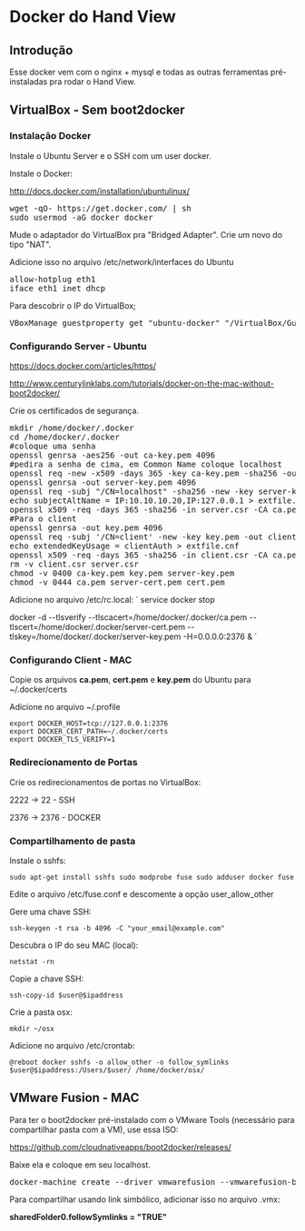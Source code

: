 # Docker do Hand View

## Introdução

Esse docker vem com o nginx + mysql e todas as outras ferramentas pré-instaladas pra rodar o Hand View.

## VirtualBox - Sem boot2docker

###  Instalação Docker

Instale o Ubuntu Server e o SSH com um user docker.

Instale o Docker:

http://docs.docker.com/installation/ubuntulinux/

<pre>
wget -qO- https://get.docker.com/ | sh
sudo usermod -aG docker docker
</pre>

Mude o adaptador do VirtualBox pra "Bridged Adapter". Crie um novo do tipo "NAT".

Adicione isso no arquivo /etc/network/interfaces do  Ubuntu
<pre>
allow-hotplug eth1
iface eth1 inet dhcp
</pre>

Para descobrir o IP do VirtualBox;

<pre>
VBoxManage guestproperty get "ubuntu-docker" "/VirtualBox/GuestInfo/Net/0/V4/IP"
</pre>

### Configurando Server - Ubuntu

https://docs.docker.com/articles/https/

http://www.centurylinklabs.com/tutorials/docker-on-the-mac-without-boot2docker/

Crie os certificados de segurança.
<pre>
mkdir /home/docker/.docker
cd /home/docker/.docker
#coloque uma senha
openssl genrsa -aes256 -out ca-key.pem 4096
#pedira a senha de cima, em Common Name coloque localhost
openssl req -new -x509 -days 365 -key ca-key.pem -sha256 -out ca.pem
openssl genrsa -out server-key.pem 4096
openssl req -subj "/CN=localhost" -sha256 -new -key server-key.pem -out server.csr
echo subjectAltName = IP:10.10.10.20,IP:127.0.0.1 > extfile.cnf
openssl x509 -req -days 365 -sha256 -in server.csr -CA ca.pem -CAkey ca-key.pem -CAcreateserial -out server-cert.pem -extfile extfile.cnf
#Para o client
openssl genrsa -out key.pem 4096
openssl req -subj '/CN=client' -new -key key.pem -out client.csr
echo extendedKeyUsage = clientAuth > extfile.cnf
openssl x509 -req -days 365 -sha256 -in client.csr -CA ca.pem -CAkey ca-key.pem -CAcreateserial -out cert.pem -extfile extfile.cnf
rm -v client.csr server.csr
chmod -v 0400 ca-key.pem key.pem server-key.pem
chmod -v 0444 ca.pem server-cert.pem cert.pem
</pre>

Adicione no arquivo /etc/rc.local:
`
service docker stop

docker -d --tlsverify --tlscacert=/home/docker/.docker/ca.pem --tlscert=/home/docker/.docker/server-cert.pem --tlskey=/home/docker/.docker/server-key.pem  -H=0.0.0.0:2376 &
`

### Configurando Client - MAC

Copie os arquivos <b>ca.pem</b>, <b>cert.pem</b> e <b>key.pem</b> do Ubuntu para ~/.docker/certs

Adicione no arquivo ~/.profile

```
export DOCKER_HOST=tcp://127.0.0.1:2376
export DOCKER_CERT_PATH=~/.docker/certs
export DOCKER_TLS_VERIFY=1
```

### Redirecionamento de Portas

Crie os redirecionamentos de portas no VirtualBox:

2222 -> 22 - SSH

2376 -> 2376 - DOCKER

### Compartilhamento de pasta

Instale o sshfs:

`
sudo apt-get install sshfs
sudo modprobe fuse
sudo adduser docker fuse
`

Edite o arquivo /etc/fuse.conf e descomente a opção user_allow_other

Gere uma chave SSH:

`
ssh-keygen -t rsa -b 4096 -C "your_email@example.com"
`

Descubra o IP do seu MAC (local):

`
netstat -rn
`

Copie a chave SSH:

`
ssh-copy-id $user@$ipaddress
`

Crie a pasta osx:

`
mkdir ~/osx
`

Adicione no arquivo /etc/crontab:

`
@reboot docker sshfs -o allow_other -o follow_symlinks $user@$ipaddress:/Users/$user/ /home/docker/osx/
`


## VMware Fusion - MAC

Para ter o boot2docker pré-instalado com o VMware Tools (necessário para compartilhar pasta com a VM), use essa ISO:

https://github.com/cloudnativeapps/boot2docker/releases/

Baixe ela e coloque em seu localhost.
<pre>
docker-machine create --driver vmwarefusion --vmwarefusion-boot2docker-url http://localhost/boot2docker-1.6.0-vmw.iso dev
</pre>

Para compartilhar usando link simbólico, adicionar isso no arquivo .vmx:

<b>sharedFolder0.followSymlinks = "TRUE"</b>
